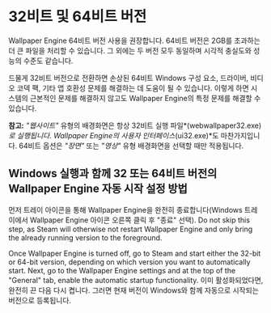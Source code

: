 # 32비트 및 64비트 버전

Wallpaper Engine 64비트 버전 사용을 권장합니다. 64비트 버전은 2GB를 초과하는 더 큰 파일을 처리할 수 있습니다. 그 외에는 두 버전 모두 동일하며 시각적 충실도와 성능의 수준도 같습니다.

드물게 32비트 버전으로 전환하면 손상된 64비트 Windows 구성 요소, 드라이버, 비디오 코덱 팩, 기타 앱 호환성 문제를 해결하는 데 도움이 될 수 있습니다. 이렇게 하면 시스템의 근본적인 문제를 해결하지 않고도 Wallpaper Engine의 특정 문제를 해결할 수 있습니다.

**참고:** *"웹사이트"* 유형의 배경화면은 항상 32비트 실행 파일*(webwallpaper32.exe)*로 실행됩니다. Wallpaper Engine의 사용자 인터페이스*(ui32.exe)*도 마찬가지입니다. 64비트 옵션은 *"장면"* 또는 *"영상"* 유형 배경화면을 선택할 때만 적용됩니다.

## Windows 실행과 함께 32 또는 64비트 버전의 Wallpaper Engine 자동 시작 설정 방법

먼저 트레이 아이콘을 통해 Wallpaper Engine을 완전히 종료합니다(Windows 트레이에서 Wallpaper Engine 아이콘 오른쪽 클릭 후 "종료" 선택). Do not skip this step, as Steam will otherwise not restart Wallpaper Engine and only bring the already running version to the foreground.

Once Wallpaper Engine is turned off, go to Steam and start either the 32-bit or 64-bit version, depending on which version you want to automatically start. Next, go to the Wallpaper Engine settings and at the top of the "General" tab, enable the automatic startup functionality. 이미 활성화되었다면, 완전히 끈 다음 다시 켭니다. 그러면 현재 버전이 Windows와 함께 자동으로 시작되는 버전으로 등록됩니다.